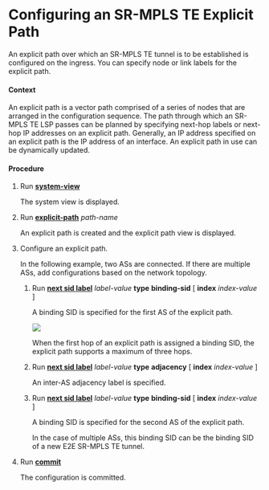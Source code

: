 Configuring an SR-MPLS TE Explicit Path
=======================================

An explicit path over which an SR-MPLS TE tunnel is to be established is configured on the ingress. You can specify node or link labels for the explicit path.

#### Context

An explicit path is a vector path comprised of a series of nodes that are arranged in the configuration sequence. The path through which an SR-MPLS TE LSP passes can be planned by specifying next-hop labels or next-hop IP addresses on an explicit path. Generally, an IP address specified on an explicit path is the IP address of an interface. An explicit path in use can be dynamically updated.


#### Procedure

1. Run [**system-view**](cmdqueryname=system-view)
   
   
   
   The system view is displayed.
2. Run [**explicit-path**](cmdqueryname=explicit-path) *path-name*
   
   
   
   An explicit path is created and the explicit path view is displayed.
3. Configure an explicit path.
   
   
   
   In the following example, two ASs are connected. If there are multiple ASs, add configurations based on the network topology.
   
   1. Run [**next sid label**](cmdqueryname=next+sid+label) *label-value* **type** **binding-sid** [ **index** *index-value* ]
      
      A binding SID is specified for the first AS of the explicit path.
      
      ![](../../../../public_sys-resources/note_3.0-en-us.png) 
      
      When the first hop of an explicit path is assigned a binding SID, the explicit path supports a maximum of three hops.
   2. Run [**next sid label**](cmdqueryname=next+sid+label) *label-value* **type** **adjacency** [ **index** *index-value* ]
      
      An inter-AS adjacency label is specified.
   3. Run [**next sid label**](cmdqueryname=next+sid+label) *label-value* **type** **binding-sid** [ **index** *index-value* ]
      
      A binding SID is specified for the second AS of the explicit path.
      
      In the case of multiple ASs, this binding SID can be the binding SID of a new E2E SR-MPLS TE tunnel.
4. Run [**commit**](cmdqueryname=commit)
   
   
   
   The configuration is committed.